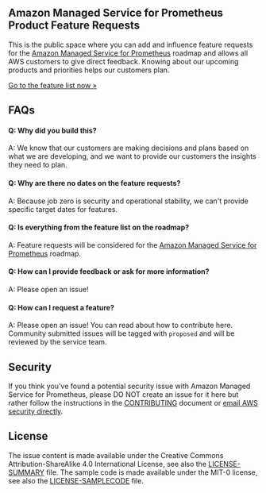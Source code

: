 ## Amazon Managed Service for Prometheus Product Feature Requests

This is the public space where you can add and influence feature requests
for the [Amazon Managed Service for Prometheus](https://aws.amazon.com/prometheus/)
roadmap and allows all AWS customers to give direct feedback. Knowing about our upcoming products and priorities helps our customers plan. 

[Go to the feature list now »](https://github.com/aws/amazon-managed-service-for-prometheus-roadmap/issues)

## FAQs

#### Q: Why did you build this?
A: We know that our customers are making decisions and plans based on what 
we are developing, and we want to provide our customers the insights they need to plan.

#### Q: Why are there no dates on the feature requests?
A: Because job zero is security and operational stability, we can't provide
specific target dates for features.

#### Q: Is everything from the feature list on the roadmap?
A: Feature requests will be considered for the
[Amazon Managed Service for Prometheus](https://aws.amazon.com/prometheus/) roadmap. 

#### Q: How can I provide feedback or ask for more information?
A: Please open an issue!

#### Q: How can I request a feature?
A: Please open an issue! You can read about how to contribute here. 
Community submitted issues will be tagged with `proposed` and will be
reviewed by the service team.

## Security

If you think you’ve found a potential security issue with Amazon Managed Service 
for Prometheus, please DO NOT create an issue for it here but rather follow the 
instructions in the [CONTRIBUTING](CONTRIBUTING.md#security-issue-notifications) 
document or [email AWS security directly](mailto:aws-security@amazon.com).

## License 

The issue content is made available under the Creative Commons 
Attribution-ShareAlike 4.0 International License, see also the
[LICENSE-SUMMARY](/LICENSE-SUMMARY) file.
The sample code is made available under the MIT-0 license, see
also the [LICENSE-SAMPLECODE](/LICENSE-SAMPLECODE) file.



